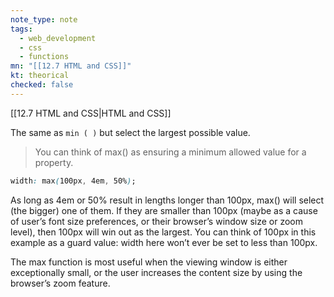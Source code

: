 ```yaml
---
note_type: note
tags:
  - web_development
  - css
  - functions
mn: "[[12.7 HTML and CSS]]"
kt: theorical
checked: false
---
```

[[12.7 HTML and CSS|HTML and CSS]]

The same as `min ( )` but select the largest possible value. 

>You can think of max() as ensuring a minimum allowed value for a property.

```CSS
width: max(100px, 4em, 50%);
```

As long as 4em or 50% result in lengths longer than 100px, max() will select (the bigger) one of them. If they are smaller than 100px (maybe as a cause of user’s font size preferences, or their browser’s window size or zoom level), then 100px will win out as the largest. You can think of 100px in this example as a guard value: width here won’t ever be set to less than 100px.

The max function is most useful when the viewing window is either exceptionally small, or the user increases the content size by using the browser’s zoom feature. 